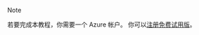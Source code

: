 > [!NOTE]
> 若要完成本教程，你需要一个 Azure 帐户。 你可以<a href="http://www.azure.cn/pricing/free-trial/" target="_blank">注册免费试用版</a>。